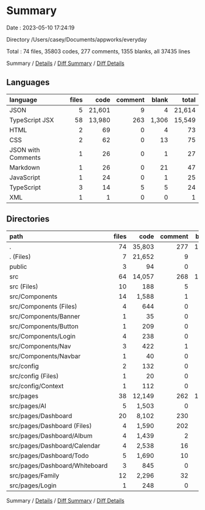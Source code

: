 # Summary

Date : 2023-05-10 17:24:19

Directory /Users/casey/Documents/appworks/everyday

Total : 74 files,  35803 codes, 277 comments, 1355 blanks, all 37435 lines

Summary / [Details](details.md) / [Diff Summary](diff.md) / [Diff Details](diff-details.md)

## Languages
| language | files | code | comment | blank | total |
| :--- | ---: | ---: | ---: | ---: | ---: |
| JSON | 5 | 21,601 | 9 | 4 | 21,614 |
| TypeScript JSX | 58 | 13,980 | 263 | 1,306 | 15,549 |
| HTML | 2 | 69 | 0 | 4 | 73 |
| CSS | 2 | 62 | 0 | 13 | 75 |
| JSON with Comments | 1 | 26 | 0 | 1 | 27 |
| Markdown | 1 | 26 | 0 | 21 | 47 |
| JavaScript | 1 | 24 | 0 | 1 | 25 |
| TypeScript | 3 | 14 | 5 | 5 | 24 |
| XML | 1 | 1 | 0 | 0 | 1 |

## Directories
| path | files | code | comment | blank | total |
| :--- | ---: | ---: | ---: | ---: | ---: |
| . | 74 | 35,803 | 277 | 1,355 | 37,435 |
| . (Files) | 7 | 21,652 | 9 | 26 | 21,687 |
| public | 3 | 94 | 0 | 5 | 99 |
| src | 64 | 14,057 | 268 | 1,324 | 15,649 |
| src (Files) | 10 | 188 | 5 | 29 | 222 |
| src/Components | 14 | 1,588 | 1 | 158 | 1,747 |
| src/Components (Files) | 4 | 644 | 0 | 75 | 719 |
| src/Components/Banner | 1 | 35 | 0 | 5 | 40 |
| src/Components/Button | 1 | 209 | 0 | 12 | 221 |
| src/Components/Login | 4 | 238 | 0 | 26 | 264 |
| src/Components/Nav | 3 | 422 | 1 | 34 | 457 |
| src/Components/Navbar | 1 | 40 | 0 | 6 | 46 |
| src/config | 2 | 132 | 0 | 11 | 143 |
| src/config (Files) | 1 | 20 | 0 | 0 | 20 |
| src/config/Context | 1 | 112 | 0 | 11 | 123 |
| src/pages | 38 | 12,149 | 262 | 1,126 | 13,537 |
| src/pages/AI | 5 | 1,503 | 0 | 145 | 1,648 |
| src/pages/Dashboard | 20 | 8,102 | 230 | 760 | 9,092 |
| src/pages/Dashboard (Files) | 4 | 1,590 | 202 | 115 | 1,907 |
| src/pages/Dashboard/Album | 4 | 1,439 | 2 | 171 | 1,612 |
| src/pages/Dashboard/Calendar | 4 | 2,538 | 16 | 237 | 2,791 |
| src/pages/Dashboard/Todo | 5 | 1,690 | 10 | 171 | 1,871 |
| src/pages/Dashboard/Whiteboard | 3 | 845 | 0 | 66 | 911 |
| src/pages/Family | 12 | 2,296 | 32 | 202 | 2,530 |
| src/pages/Login | 1 | 248 | 0 | 19 | 267 |

Summary / [Details](details.md) / [Diff Summary](diff.md) / [Diff Details](diff-details.md)